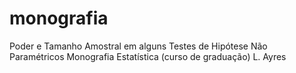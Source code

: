 # monografia
Poder e Tamanho Amostral em alguns Testes de Hipótese Não Paramétricos
Monografia
Estatística (curso de graduação)
L. Ayres
